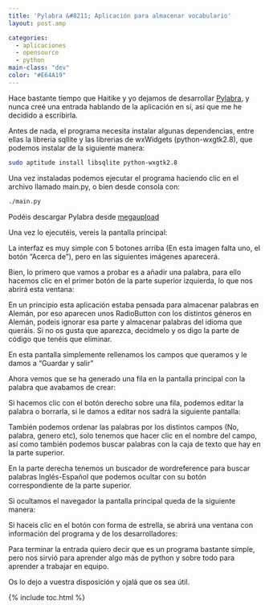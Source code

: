 ```yaml
---
title: 'Pylabra &#8211; Aplicación para almacenar vocabulario'
layout: post.amp

categories:
  - aplicaciones
  - opensource
  - python
main-class: "dev"
color: "#E64A19"
---
```

<div class="icopy">
</div>

Hace bastante tiempo que Haitike y yo dejamos de desarrollar [Pylabra][1], y nunca creé una entrada hablando de la aplicación en sí, asi que me he decidido a escribirla.

Antes de nada, el programa necesita instalar algunas dependencias, entre ellas la libreria sqllite y las librerias de wxWidgets (python-wxgtk2.8), que podemos instalar de la siguiente manera:

```bash
sudo aptitude install libsqlite python-wxgtk2.8
```


<!--ad-->


Una vez instaladas podemos ejecutar el programa haciendo clic en el archivo llamado main.py, o bien desde consola con:

```bash
./main.py
```

Podéis descargar Pylabra desde <a target='_blank"' href="http://www.megaupload.com/?d=JS34AFA6">megaupload</a>

Una vez lo ejecutéis, vereis la pantalla principal:

<div class="separator" style="clear: both; text-align: center;">
<a href="https://3.bp.blogspot.com/_IlK2pNFFgGM/TUB3RT8nvII/AAAAAAAAASY/EoeMulJUyJU/s1600/principal.png" imageanchor="1" style="margin-left: 1em; margin-right: 1em;"><amp-img layout="responsive" border="0" height="256" src="https://3.bp.blogspot.com/_IlK2pNFFgGM/TUB3RT8nvII/AAAAAAAAASY/EoeMulJUyJU/s320/principal.png" width="320" /></a>
</div>

La interfaz es muy simple con 5 botones arriba (En esta imagen falta uno, el botón &#8220;Acerca de&#8221;), pero en las siguientes imágenes aparecerá.

Bien, lo primero que vamos a probar es a añadir una palabra, para ello hacemos clic en el primer botón de la parte superior izquierda, lo que nos abrirá esta ventana:

<div class="separator" style="clear: both; text-align: center;">
<a href="https://1.bp.blogspot.com/_IlK2pNFFgGM/TUB3APm2yfI/AAAAAAAAAR4/b-EUFZtkKJY/s1600/AddPalabra.png" imageanchor="1" style="margin-left: 1em; margin-right: 1em;"><amp-img layout="responsive" border="0" height="270" src="https://1.bp.blogspot.com/_IlK2pNFFgGM/TUB3APm2yfI/AAAAAAAAAR4/b-EUFZtkKJY/s320/AddPalabra.png" width="320" /></a>
</div>

En un principio esta aplicación estaba pensada para almacenar palabras en Alemán, por eso aparecen unos RadioButton con los distintos géneros en Alemán, podeis ignorar esa parte y almacenar palabras del idioma que queráis. Si no os gusta que aparezca, decidmelo y os digo la parte de código que tenéis que eliminar.

En esta pantalla simplemente rellenamos los campos que queramos y le damos a &#8220;Guardar y salir&#8221;

Ahora vemos que se ha generado una fila en la pantalla principal con la palabra que avabamos de crear:

<div class="separator" style="clear: both; text-align: center;">
<a href="https://2.bp.blogspot.com/_IlK2pNFFgGM/TUB3Al5R7dI/AAAAAAAAASA/W1nLDdgvH6A/s1600/condatos.png" imageanchor="1" style="margin-left: 1em; margin-right: 1em;"><amp-img layout="responsive" border="0" height="256" src="https://2.bp.blogspot.com/_IlK2pNFFgGM/TUB3Al5R7dI/AAAAAAAAASA/W1nLDdgvH6A/s320/condatos.png" width="320" /></a>
</div>

Si hacemos clic con el botón derecho sobre una fila, podemos editar la palabra o borrarla, si le damos a editar nos sadrá la siguiente pantalla:

<div class="separator" style="clear: both; text-align: center;">
<a href="https://4.bp.blogspot.com/_IlK2pNFFgGM/TUB3BJpBsVI/AAAAAAAAASQ/_yeeBiG9AcM/s1600/EditarPalabra.png" imageanchor="1" style="margin-left: 1em; margin-right: 1em;"><amp-img layout="responsive" border="0" height="270" src="https://4.bp.blogspot.com/_IlK2pNFFgGM/TUB3BJpBsVI/AAAAAAAAASQ/_yeeBiG9AcM/s320/EditarPalabra.png" width="320" /></a>
</div>

También podemos ordenar las palabras por los distintos campos (No, palabra, genero etc), solo tenemos que hacer clic en el nombre del campo, así como también podemos buscar palabras con la caja de texto que hay en la parte superior.

En la parte derecha tenemos un buscador de wordreference para buscar palabras Inglés-Español que podemos ocultar con su botón correspondiente de la parte superior.

<div class="separator" style="clear: both; text-align: center;">
<a href="https://4.bp.blogspot.com/_IlK2pNFFgGM/TUB3A77mKsI/AAAAAAAAASI/jDL9aDs2bss/s1600/diccionario.png" imageanchor="1" style="margin-left: 1em; margin-right: 1em;"><amp-img layout="responsive" border="0" height="256" src="https://4.bp.blogspot.com/_IlK2pNFFgGM/TUB3A77mKsI/AAAAAAAAASI/jDL9aDs2bss/s320/diccionario.png" width="320" /></a>
</div>

Si ocultamos el navegador la pantalla principal queda de la siguiente manera:

<div class="separator" style="clear: both; text-align: center;">
<a href="https://2.bp.blogspot.com/_IlK2pNFFgGM/TUB3RgQpV7I/AAAAAAAAASg/86OmTn34j3s/s1600/QuitarNavegador.png" imageanchor="1" style="margin-left: 1em; margin-right: 1em;"><amp-img layout="responsive" border="0" height="256" src="https://2.bp.blogspot.com/_IlK2pNFFgGM/TUB3RgQpV7I/AAAAAAAAASg/86OmTn34j3s/s320/QuitarNavegador.png" width="320" /></a>
</div>

Si haceis clic en el botón con forma de estrella, se abrirá una ventana con información del programa y de los desarrolladores:

<div class="separator" style="clear: both; text-align: center;">
<a href="https://3.bp.blogspot.com/_IlK2pNFFgGM/TUB3AAFAq5I/AAAAAAAAARw/hPadST7-nyc/s1600/AcercaDe.png" imageanchor="1" style="margin-left: 1em; margin-right: 1em;"><amp-img layout="responsive" border="0" height="320" src="https://3.bp.blogspot.com/_IlK2pNFFgGM/TUB3AAFAq5I/AAAAAAAAARw/hPadST7-nyc/s320/AcercaDe.png" width="320" /></a>
</div>

Para terminar la entrada quiero decir que es un programa bastante simple, pero nos sirvió para aprender algo más de python y sobre todo para aprender a trabajar en equipo.

Os lo dejo a vuestra disposición y ojalá que os sea útil.



 [1]: http://bashyc.blogspot.com/p/proyecto-pylabra.html

{% include toc.html %}
